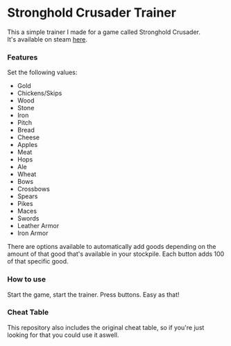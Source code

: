 # Stronghold Crusader Trainer
This a simple trainer I made for a game called Stronghold Crusader.  
It's available on steam [here](http://store.steampowered.com/app/40970/).

### Features
Set the following values:
- Gold
- Chickens/Skips
- Wood
- Stone
- Iron
- Pitch
- Bread
- Cheese
- Apples
- Meat
- Hops
- Ale
- Wheat
- Bows
- Crossbows
- Spears
- Pikes
- Maces
- Swords
- Leather Armor
- Iron Armor

There are options available to automatically add goods depending on the amount of that good that's available in your stockpile. Each button adds 100 of that specific good. 

### How to use
Start the game, start the trainer. Press buttons. Easy as that!

### Cheat Table
This repository also includes the original cheat table, so if you're just looking for that you could use it aswell.
